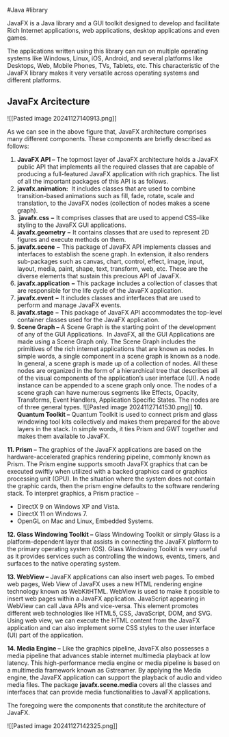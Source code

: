 #Java #library 

JavaFX is a Java library and a GUI toolkit designed to develop and facilitate Rich Internet applications, web applications, desktop applications and even games.

The applications written using this library can run on multiple operating systems like Windows, Linux, iOS, Android, and several platforms like Desktops, Web, Mobile Phones, TVs, Tablets, etc. This characteristic of the JavaFX library makes it very versatile across operating systems and different platforms.

## JavaFx Arcitecture
![[Pasted image 20241127140913.png]]

As we can see in the above figure that, JavaFX architecture comprises many different components. These components are briefly described as follows:

1. **JavaFX API –** The topmost layer of JavaFX architecture holds a JavaFX public API that implements all the required classes that are capable of producing a full-featured JavaFX application with rich graphics. The list of all the important packages of this API is as follows.
2. **javafx.animation:**  It includes classes that are used to combine transition-based animations such as fill, fade, rotate, scale and translation, to the JavaFX nodes (collection of nodes makes a scene graph).
3.  **javafx.css −** It comprises classes that are used to append CSS–like styling to the JavaFX GUI applications.
4. **javafx.geometry −** It contains classes that are used to represent 2D figures and execute methods on them.
5. **javafx.scene −** This package of JavaFX API implements classes and interfaces to establish the scene graph. In extension, it also renders sub-packages such as canvas, chart, control, effect, image, input, layout, media, paint, shape, text, transform, web, etc. These are the diverse elements that sustain this precious API of JavaFX.
6. **javafx.application −** This package includes a collection of classes that are responsible for the life cycle of the JavaFX application.
7. **javafx.event −** It includes classes and interfaces that are used to perform and manage JavaFX events.
8. **javafx.stage −** This package of JavaFX API accommodates the top-level container classes used for the JavaFX application.
9. **Scene Graph –** A Scene Graph is the starting point of the development of any of the GUI Applications.  In JavaFX, all the GUI Applications are made using a Scene Graph only. The Scene Graph includes the primitives of the rich internet applications that are known as nodes. In simple words, a single component in a scene graph is known as a node. In general, a scene graph is made up of a collection of nodes. All these nodes are organized in the form of a hierarchical tree that describes all of the visual components of the application’s user interface (UI). A node instance can be appended to a scene graph only once. The nodes of a scene graph can have numerous segments like Effects, Opacity, Transforms, Event Handlers, Application Specific States. The nodes are of three general types.
	![[Pasted image 20241127141530.png]]
**10. Quantum Toolkit –** Quantum Toolkit is used to connect prism and glass windowing tool kits collectively and makes them prepared for the above layers in the stack. In simple words, it ties Prism and GWT together and makes them available to JavaFX.

**11. Prism –** The graphics of the JavaFX applications are based on the hardware-accelerated graphics rendering pipeline, commonly known as Prism. The Prism engine supports smooth JavaFX graphics that can be executed swiftly when utilized with a backed graphics card or graphics processing unit (GPU). In the situation where the system does not contain the graphic cards, then the prism engine defaults to the software rendering stack. To interpret graphics, a Prism practice −

- DirectX 9 on Windows XP and Vista.
- DirectX 11 on Windows 7.
- OpenGL on Mac and Linux, Embedded Systems.

**12. Glass Windowing Toolkit –** Glass Windowing Toolkit or simply Glass is a platform-dependent layer that assists in connecting the JavaFX platform to the primary operating system (OS). Glass Windowing Toolkit is very useful as it provides services such as controlling the windows, events, timers, and surfaces to the native operating system.

**13. WebView –** JavaFX applications can also insert web pages. To embed web pages, Web View of JavaFX uses a new HTML rendering engine technology known as WebKitHTML. WebView is used to make it possible to insert web pages within a JavaFX application. JavaScript appearing in WebView can call Java APIs and vice-versa. This element promotes different web technologies like HTML5, CSS, JavaScript, DOM, and SVG. Using web view, we can execute the HTML content from the JavaFX application and can also implement some CSS styles to the user interface (UI) part of the application.

**14. Media Engine –** Like the graphics pipeline, JavaFX also possesses a media pipeline that advances stable internet multimedia playback at low latency. This high-performance media engine or media pipeline is based on a multimedia framework known as Gstreamer. By applying the Media engine, the JavaFX application can support the playback of audio and video media files. The package **javafx.scene.media** covers all the classes and interfaces that can provide media functionalities to JavaFX applications.

The foregoing were the components that constitute the architecture of JavaFX.

![[Pasted image 20241127142325.png]]




 